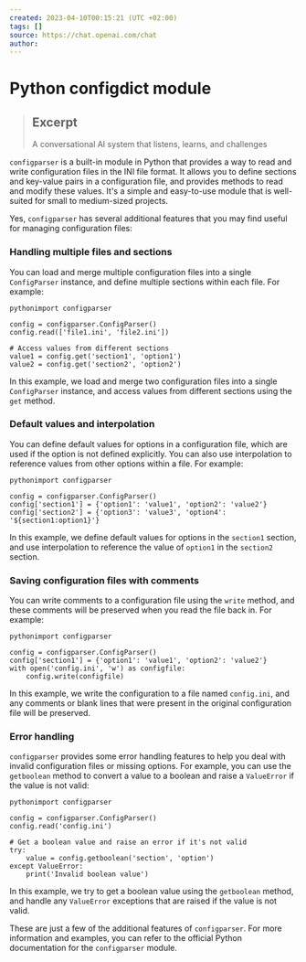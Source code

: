 ```yaml
---
created: 2023-04-10T00:15:21 (UTC +02:00)
tags: []
source: https://chat.openai.com/chat
author: 
---
```


# Python configdict module

> ## Excerpt
> A conversational AI system that listens, learns, and challenges

`configparser` is a built-in module in Python that provides a way to read and write configuration files in the INI file format. It  allows you to define sections and key-value pairs in a configuration  file, and provides methods to read and modify these values. It's a  simple and easy-to-use module that is well-suited for small to  medium-sized projects.



Yes, `configparser` has several additional features that you may find useful for managing configuration files:

### Handling multiple files and sections

You can load and merge multiple configuration files into a single `ConfigParser` instance, and define multiple sections within each file. For example:

```
pythonimport configparser

config = configparser.ConfigParser()
config.read(['file1.ini', 'file2.ini'])

# Access values from different sections
value1 = config.get('section1', 'option1')
value2 = config.get('section2', 'option2')

```

In this example, we load and merge two configuration files into a single `ConfigParser` instance, and access values from different sections using the `get` method.

### Default values and interpolation

You can define default values for options in a configuration file, which are used if the option is not defined explicitly. You can also use interpolation to reference values from other options within a file. For example:

```
pythonimport configparser

config = configparser.ConfigParser()
config['section1'] = {'option1': 'value1', 'option2': 'value2'}
config['section2'] = {'option3': 'value3', 'option4': '${section1:option1}'}

```

In this example, we define default values for options in the `section1` section, and use interpolation to reference the value of `option1` in the `section2` section.

### Saving configuration files with comments

You can write comments to a configuration file using the `write` method, and these comments will be preserved when you read the file back in. For example:

```
pythonimport configparser

config = configparser.ConfigParser()
config['section1'] = {'option1': 'value1', 'option2': 'value2'}
with open('config.ini', 'w') as configfile:
    config.write(configfile)

```

In this example, we write the configuration to a file named `config.ini`, and any comments or blank lines that were present in the original configuration file will be preserved.

### Error handling

`configparser` provides some error handling features to help you deal with invalid configuration files or missing options. For example, you can use the `getboolean` method to convert a value to a boolean and raise a `ValueError` if the value is not valid:

```
pythonimport configparser

config = configparser.ConfigParser()
config.read('config.ini')

# Get a boolean value and raise an error if it's not valid
try:
    value = config.getboolean('section', 'option')
except ValueError:
    print('Invalid boolean value')

```

In this example, we try to get a boolean value using the `getboolean` method, and handle any `ValueError` exceptions that are raised if the value is not valid.

These are just a few of the additional features of `configparser`. For more information and examples, you can refer to the official Python documentation for the `configparser` module.
